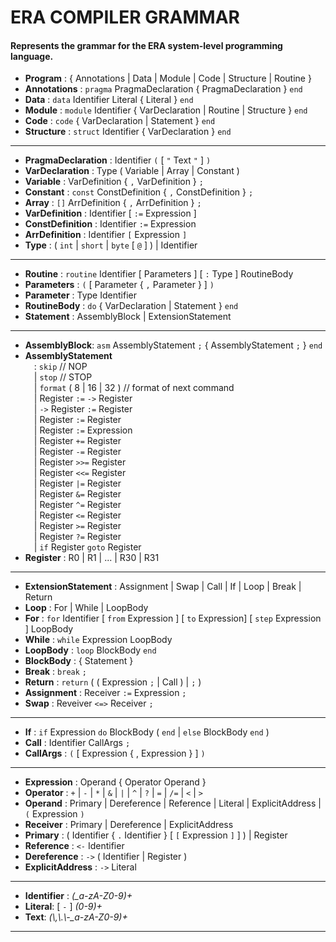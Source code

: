 # ERA COMPILER GRAMMAR
#### Represents the grammar for the ERA system-level programming language.
  
* **Program** : { Annotations | Data | Module | Code | Structure | Routine }
* **Annotations** : `pragma` PragmaDeclaration { PragmaDeclaration } `end`
* **Data** : `data` Identifier Literal { Literal } `end`
* **Module** : `module` Identifier { VarDeclaration | Routine | Structure } `end`
* **Code** : `code` { VarDeclaration | Statement } `end`
* **Structure** : `struct` Identifier { VarDeclaration } `end`
---
* **PragmaDeclaration** : Identifier `(` [ `"` Text `"` ] `)`
* **VarDeclaration** : Type ( Variable | Array | Constant )
* **Variable** : VarDefinition { `,` VarDefinition } `;`
* **Constant** : `const` ConstDefinition { `,` ConstDefinition } `;`
* **Array** : `[]` ArrDefinition { `,` ArrDefinition } `;`
* **VarDefinition** : Identifier [ `:=` Expression ]
* **ConstDefinition** : Identifier `:=` Expression
* **ArrDefinition** : Identifier `[` Expression `]`
* **Type** : ( `int` | `short` | `byte` [ `@` ] ) | Identifier 
---
* **Routine** : `routine` Identifier [ Parameters ] [ `:` Type ] RoutineBody 
* **Parameters** : `(` [ Parameter { `,` Parameter } ] `)`
* **Parameter** : Type Identifier
* **RoutineBody** : `do` { VarDeclaration | Statement } `end`
* **Statement** : AssemblyBlock | ExtensionStatement
---
* **AssemblyBlock**: `asm` AssemblyStatement `;` { AssemblyStatement `;` } `end`   
* **AssemblyStatement**  
&emsp;: `skip` // NOP  
&emsp;| `stop` // STOP  
&emsp;| `format` ( 8 | 16 | 32 ) // format of next command  
&emsp;| Register `:=` `->` Register  
&emsp;| `->` Register `:=` Register  
&emsp;| Register `:=` Register  
&emsp;| Register `:=` Expression  
&emsp;| Register `+=` Register  
&emsp;| Register `-=` Register  
&emsp;| Register `>>=` Register  
&emsp;| Register `<<=` Register  
&emsp;| Register `|=` Register  
&emsp;| Register `&=` Register  
&emsp;| Register `^=` Register  
&emsp;| Register `<=` Register  
&emsp;| Register `>=` Register  
&emsp;| Register `?=` Register  
&emsp;| `if` Register `goto` Register  
* **Register** : R0 | R1 | ... | R30 | R31
---
* **ExtensionStatement** : Assignment | Swap | Call | If | Loop | Break | Return
* **Loop** : For | While | LoopBody
* **For** : `for` Identifier [ `from` Expression ] [ `to` Expression] [ `step` Expression ] LoopBody
* **While** : `while` Expression LoopBody
* **LoopBody** : `loop` BlockBody `end`
* **BlockBody** : { Statement }
* **Break** : `break` `;`
* **Return** : `return` ( ( Expression `;` | Call ) | `;` )
* **Assignment** : Receiver `:=` Expression `;`
* **Swap** : Reveiver `<=>` Receiver `;`
---
* **If** : `if` Expression `do` BlockBody ( `end` | `else` BlockBody `end` )
* **Call** : Identifier CallArgs `;`
* **CallArgs** : `(` [ Expression { , Expression } ] `)`
---
* **Expression** : Operand { Operator Operand }
* **Operator** : `+` | `-` | `*` | `&` | `|` | `^` | `?` | `=` | `/=` | `<` | `>`
* **Operand** : Primary | Dereference | Reference | Literal | ExplicitAddress | `(` Expression `)`
* **Receiver** : Primary | Dereference | ExplicitAddress
* **Primary** : ( Identifier { `.` Identifier } [ `[` Expression `]` ] ) | Register
* **Reference** : `<-` Identifier
* **Dereference** : `->` ( Identifier | Register )
* **ExplicitAddress** : `->` Literal
---
* **Identifier** : *(_a-zA-Z0-9)+*
* **Literal**: [ `-` ] *(0-9)+*
* **Text**: *(\\,\\.\\-_a-zA-Z0-9)+*
---
